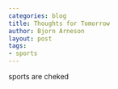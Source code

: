 ```yaml
---
categories: blog
title: Thoughts for Tomorrow
author: Bjorn Arneson
layout: post
tags: 
- sports
---
```


sports are cheked